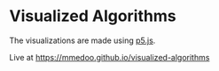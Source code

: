 # Visualized Algorithms

The visualizations are made using [p5.js](https://p5js.org).

Live at https://mmedoo.github.io/visualized-algorithms
